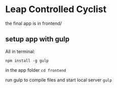 # Leap Controlled Cyclist

the final app is in frontend/

## setup app with gulp
All in terminal:

```npm install -g gulp```

in the app folder
```cd frontend```

run gulp to compile files and start local server
``` gulp ```

